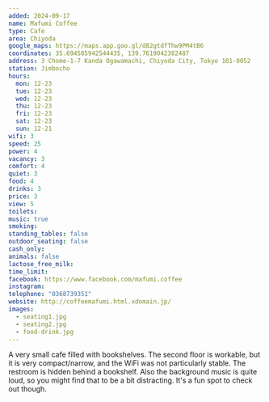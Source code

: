 ```yaml
---
added: 2024-09-17
name: Mafumi Coffee
type: Cafe
area: Chiyoda
google_maps: https://maps.app.goo.gl/d82gtdfThw9PM4tB6
coordinates: 35.694585942544435, 139.7619042382487
address: 3 Chome-1-7 Kanda Ogawamachi, Chiyoda City, Tokyo 101-0052
station: Jimbocho
hours:
  mon: 12-23
  tue: 12-23
  wed: 12-23
  thu: 12-23
  fri: 12-23
  sat: 12-23
  sun: 12-21
wifi: 3
speed: 25
power: 4
vacancy: 3
comfort: 4
quiet: 3
food: 4
drinks: 3
price: 3
view: 5
toilets: 
music: true
smoking: 
standing_tables: false
outdoor_seating: false
cash_only: 
animals: false
lactose_free_milk: 
time_limit: 
facebook: https://www.facebook.com/mafumi.coffee
instagram: 
telephone: "0368739351"
website: http://coffeemafumi.html.xdomain.jp/
images:
  - seating1.jpg
  - seating2.jpg
  - food-drink.jpg
---
```


A very small cafe filled with bookshelves. The second floor is workable, but it is very compact/narrow, and the WiFi was not particularly stable. The restroom is hidden behind a bookshelf. Also the background music is quite loud, so you might find that to be a bit distracting. It's a fun spot to check out though.
